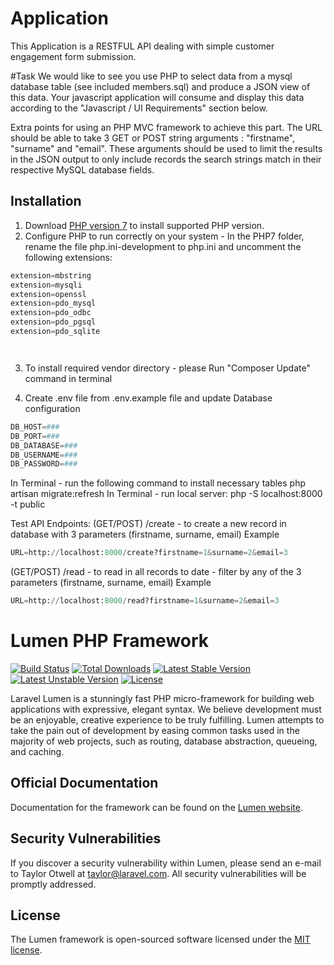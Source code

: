 # Application

This Application is a RESTFUL API dealing with simple customer engagement form submission.

#Task
We would like to see you use PHP to select data from a mysql database table (see included members.sql) and produce a JSON view of this data. Your javascript application will consume and display this data according to the "Javascript / UI Requirements" section below. 

Extra points for using an PHP MVC framework to achieve this part. The URL should be able to take 3 GET or POST string arguments : "firstname", "surname" and "email". These arguments should be used to limit the results in the JSON output to only include records the search strings match in their respective MySQL database fields. 



## Installation

1. Download  [PHP version 7](https://windows.php.net/download/) to install supported PHP version.
2. Configure PHP to run correctly on your system - In the PHP7 folder, rename the file php.ini-development to php.ini and uncomment the following extensions:

```python
extension=mbstring
extension=mysqli
extension=openssl
extension=pdo_mysql
extension=pdo_odbc
extension=pdo_pgsql
extension=pdo_sqlite




```
3. To install required vendor directory - please Run "Composer Update" command in terminal

4. Create .env file from .env.example file and update Database configuration
```python
DB_HOST=###
DB_PORT=###
DB_DATABASE=###
DB_USERNAME=###
DB_PASSWORD=###
```
In Terminal - run the following command to install necessary tables
php artisan migrate:refresh
In Terminal - run local server:
php -S localhost:8000 -t public

Test API Endpoints:
(GET/POST)  /create - to create a new record in database with 3 parameters (firstname, surname, email)
Example
```python
URL=http://localhost:8000/create?firstname=1&surname=2&email=3
```
(GET/POST)  /read - to read in all records to date - filter by any of the 3 parameters (firstname, surname, email)
Example
```python
URL=http://localhost:8000/read?firstname=1&surname=2&email=3
```












# Lumen PHP Framework

[![Build Status](https://travis-ci.org/laravel/lumen-framework.svg)](https://travis-ci.org/laravel/lumen-framework)
[![Total Downloads](https://poser.pugx.org/laravel/lumen-framework/d/total.svg)](https://packagist.org/packages/laravel/lumen-framework)
[![Latest Stable Version](https://poser.pugx.org/laravel/lumen-framework/v/stable.svg)](https://packagist.org/packages/laravel/lumen-framework)
[![Latest Unstable Version](https://poser.pugx.org/laravel/lumen-framework/v/unstable.svg)](https://packagist.org/packages/laravel/lumen-framework)
[![License](https://poser.pugx.org/laravel/lumen-framework/license.svg)](https://packagist.org/packages/laravel/lumen-framework)

Laravel Lumen is a stunningly fast PHP micro-framework for building web applications with expressive, elegant syntax. We believe development must be an enjoyable, creative experience to be truly fulfilling. Lumen attempts to take the pain out of development by easing common tasks used in the majority of web projects, such as routing, database abstraction, queueing, and caching.

## Official Documentation

Documentation for the framework can be found on the [Lumen website](https://lumen.laravel.com/docs).

## Security Vulnerabilities

If you discover a security vulnerability within Lumen, please send an e-mail to Taylor Otwell at taylor@laravel.com. All security vulnerabilities will be promptly addressed.

## License

The Lumen framework is open-sourced software licensed under the [MIT license](https://opensource.org/licenses/MIT).

